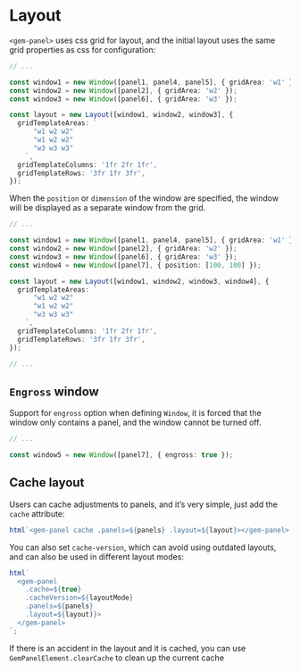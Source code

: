 # Layout

`<gem-panel>` uses css grid for layout, and the initial layout uses the same grid properties as css for configuration:

```ts
// ...

const window1 = new Window([panel1, panel4, panel5], { gridArea: 'w1' });
const window2 = new Window([panel2], { gridArea: 'w2' });
const window3 = new Window([panel6], { gridArea: 'w3' });

const layout = new Layout([window1, window2, window3], {
  gridTemplateAreas: `
      "w1 w2 w2"
      "w1 w2 w2"
      "w3 w3 w3"
    `,
  gridTemplateColumns: '1fr 2fr 1fr',
  gridTemplateRows: '3fr 1fr 3fr',
});
```

When the `position` or `dimension` of the window are specified, the window will be displayed as a separate window from the grid.

```ts 6
// ...

const window1 = new Window([panel1, panel4, panel5], { gridArea: 'w1' });
const window2 = new Window([panel2], { gridArea: 'w2' });
const window3 = new Window([panel6], { gridArea: 'w3' });
const window4 = new Window([panel7], { position: [100, 100] });

const layout = new Layout([window1, window2, window3, window4], {
  gridTemplateAreas: `
      "w1 w2 w2"
      "w1 w2 w2"
      "w3 w3 w3"
    `,
  gridTemplateColumns: '1fr 2fr 1fr',
  gridTemplateRows: '3fr 1fr 3fr',
});

// ...
```

## `Engross` window

Support for `engross` option when defining `Window`, it is forced that the window only contains a panel, and the window cannot be turned off.

```ts
// ...

const window5 = new Window([panel7], { engross: true });
```

## Cache layout

Users can cache adjustments to panels, and it’s very simple, just add the `cache` attribute:

```ts
html`<gem-panel cache .panels=${panels} .layout=${layout}></gem-panel>`;
```

You can also set `cache-version`, which can avoid using outdated layouts, and can also be used in different layout modes:

```ts
html`
  <gem-panel
    .cache=${true}
    .cacheVersion=${layoutMode}
    .panels=${panels}
    .layout=${layout)}>
  </gem-panel>
`;
```

If there is an accident in the layout and it is cached, you can use `GemPanelElement.clearCache` to clean up the current cache
